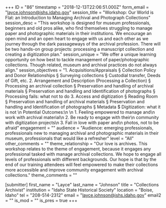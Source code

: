 +++
ID = "86"
timestamp = "2018-12-13T22:06:51.000Z"
form_email = "layce.johnson@ishs.idaho.gov"
session_title = "Workshop: Our World is Flat: an Introduction to Managing Archival and Photograph Collections"
session_desc = "This workshop is designed for museum professionals, beginners and old pros alike, who find themselves struggling to manage paper and photographic materials in their institutions. We encourage an open mind and an open heart to engage with us and each other as we journey through the dark passageways of the archival profession. There will be two hands-on group projects: processing a manuscript collection and creating a digitization plan."
session_unique = "We offer a unique learning opportunity on how best to tackle management of paper/photographic collections. Though related, museum and archival practices do not always align."
session_objectives = "1. Acquisitions/Appraisals § Collection Policy and Donor Relationships § Surveying collections § Custodial transfer, Deeds of Gift, etc. 2. Arrangement and Description (Processing a Collection) § Processing an archival collection § Preservation and handling of archival materials § Preservation and handling and Identification of photographs § Processing fails: what not to do 3. Access and digitization § Reading Room § Preservation and handling of archival materials § Preservation and handling and Identification of photographs § Metadata $ Digitization: what it is not \n Potential Outcomes:\n   \n  1. Feeling empowered to manage and\n  work with archival material\n  2. Be ready to engage with their\n  community with digitization projects\n  3. Fall in love with paper and\n  photos, not to be afraid"
engagement = ""
audience = "Audience: emerging professionals, professionals new to managing archival and photographic materials in their museum, professionals that would like a refresher"
level = "All"
other_comments = ""
theme_relationship = "Our love is archives. This workshop relates to the theme of engagement, because it engages any professional tasked with manage archival collections. We hope to engage all levels of professionals with different backgrounds. Our hope is that by the end of our training attendees will feel empowered to make their collections more accessible and improve community engagement with archival collections."
theme_comments = ""

[submitter]
first_name = "Layce"
last_name = "Johnson"
title = "Collections Archivist"
institution = "Idaho State Historical Society"
location = "Boise, Idaho"
tel = "208-514-2312"
email = "layce.johnson@ishs.idaho.gov"
email2 = ""
is_mod = ""
is_pres = true
+++

